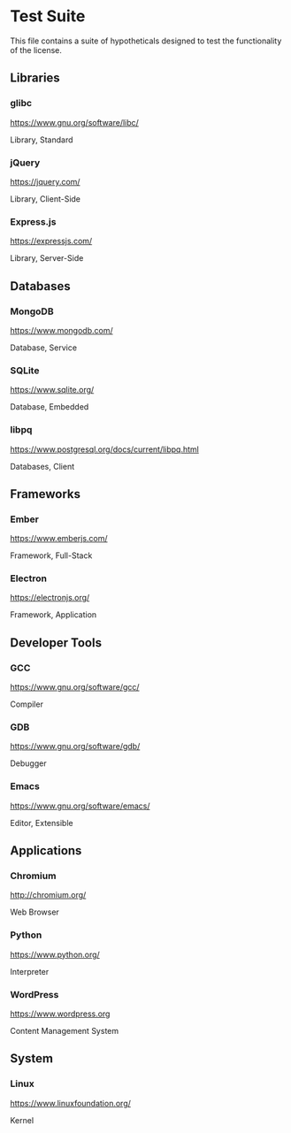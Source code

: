 Test Suite
==========

This file contains a suite of hypotheticals designed to test the functionality of the license.

Libraries
---------

### glibc

<https://www.gnu.org/software/libc/>

Library, Standard

### jQuery

<https://jquery.com/>

Library, Client-Side

### Express.js

<https://expressjs.com/>

Library, Server-Side

Databases
---------

### MongoDB

<https://www.mongodb.com/>

Database, Service

### SQLite

<https://www.sqlite.org/>

Database, Embedded

### libpq

<https://www.postgresql.org/docs/current/libpq.html>

Databases, Client

Frameworks
----------

### Ember

<https://www.emberjs.com/>

Framework, Full-Stack

### Electron

<https://electronjs.org/>

Framework, Application

Developer Tools
---------------

### GCC

<https://www.gnu.org/software/gcc/>

Compiler

### GDB

<https://www.gnu.org/software/gdb/>

Debugger

### Emacs

<https://www.gnu.org/software/emacs/>

Editor, Extensible

Applications
------------

### Chromium

<http://chromium.org/>

Web Browser

### Python

<https://www.python.org/>

Interpreter

### WordPress

<https://www.wordpress.org>

Content Management System

System
------

### Linux

<https://www.linuxfoundation.org/>

Kernel
